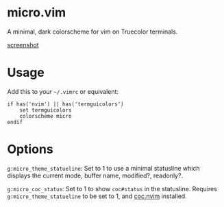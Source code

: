 # micro.vim
A minimal, dark colorscheme for vim on Truecolor terminals.

[screenshot](https://imgur.com/80Lyqw3)

# Usage
Add this to your `~/.vimrc` or equivalent:

```
if has('nvim') || has('termguicolors')
    set termguicolors
    colorscheme micro
endif
```

# Options
`g:micro_theme_statueline`: Set to 1 to use a minimal statusline which displays the current mode, buffer name, modified?, readonly?.

`g:micro_coc_status`: Set to 1 to show `coc#status` in the statusline. Requires `g:micro_theme_statueline` to be set to 1, and [coc.nvim](https://github.com/neoclide/coc.nvim) installed.
